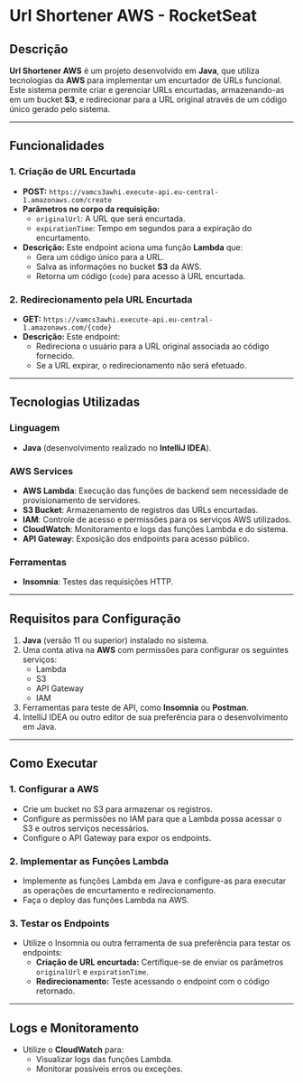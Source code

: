 # Url Shortener AWS - RocketSeat

## Descrição

**Url Shortener AWS** é um projeto desenvolvido em **Java**, que utiliza tecnologias da **AWS** para implementar um encurtador de URLs funcional. Este sistema permite criar e gerenciar URLs encurtadas, armazenando-as em um bucket **S3**, e redirecionar para a URL original através de um código único gerado pelo sistema.

---

## Funcionalidades

### 1. **Criação de URL Encurtada**
- **POST:** `https://vamcs3awhi.execute-api.eu-central-1.amazonaws.com/create`
- **Parâmetros no corpo da requisição:**
  - `originalUrl`: A URL que será encurtada.
  - `expirationTime`: Tempo em segundos para a expiração do encurtamento.
- **Descrição:** Este endpoint aciona uma função **Lambda** que:
  - Gera um código único para a URL.
  - Salva as informações no bucket **S3** da AWS.
  - Retorna um código (`code`) para acesso à URL encurtada.

### 2. **Redirecionamento pela URL Encurtada**
- **GET:** `https://vamcs3awhi.execute-api.eu-central-1.amazonaws.com/{code}`
- **Descrição:** Este endpoint:
  - Redireciona o usuário para a URL original associada ao código fornecido.
  - Se a URL expirar, o redirecionamento não será efetuado.

---

## Tecnologias Utilizadas

### Linguagem
- **Java** (desenvolvimento realizado no **IntelliJ IDEA**).

### AWS Services
- **AWS Lambda**: Execução das funções de backend sem necessidade de provisionamento de servidores.
- **S3 Bucket**: Armazenamento de registros das URLs encurtadas.
- **IAM**: Controle de acesso e permissões para os serviços AWS utilizados.
- **CloudWatch**: Monitoramento e logs das funções Lambda e do sistema.
- **API Gateway**: Exposição dos endpoints para acesso público.

### Ferramentas
- **Insomnia**: Testes das requisições HTTP.

---

## Requisitos para Configuração

1. **Java** (versão 11 ou superior) instalado no sistema.
2. Uma conta ativa na **AWS** com permissões para configurar os seguintes serviços:
   - Lambda
   - S3
   - API Gateway
   - IAM
3. Ferramentas para teste de API, como **Insomnia** ou **Postman**.
4. IntelliJ IDEA ou outro editor de sua preferência para o desenvolvimento em Java.

---

## Como Executar

### 1. Configurar a AWS
- Crie um bucket no S3 para armazenar os registros.
- Configure as permissões no IAM para que a Lambda possa acessar o S3 e outros serviços necessários.
- Configure o API Gateway para expor os endpoints.

### 2. Implementar as Funções Lambda
- Implemente as funções Lambda em Java e configure-as para executar as operações de encurtamento e redirecionamento.
- Faça o deploy das funções Lambda na AWS.

### 3. Testar os Endpoints
- Utilize o Insomnia ou outra ferramenta de sua preferência para testar os endpoints:
  - **Criação de URL encurtada:** Certifique-se de enviar os parâmetros `originalUrl` e `expirationTime`.
  - **Redirecionamento:** Teste acessando o endpoint com o código retornado.

---

## Logs e Monitoramento

- Utilize o **CloudWatch** para:
  - Visualizar logs das funções Lambda.
  - Monitorar possíveis erros ou exceções.

